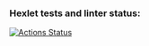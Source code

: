 ### Hexlet tests and linter status:
[![Actions Status](https://github.com/ZarinaKaytukova/frontend-project-44/actions/workflows/hexlet-check.yml/badge.svg)](https://github.com/ZarinaKaytukova/frontend-project-44/actions)